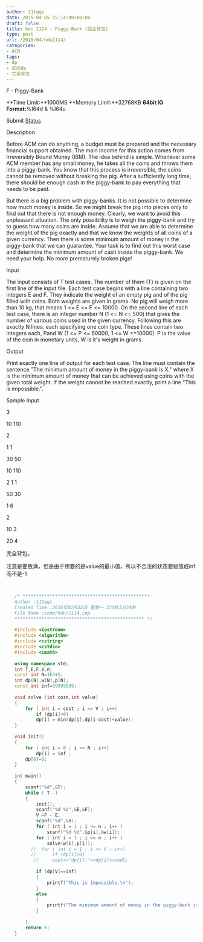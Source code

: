 ```yaml
---
author: 111qqz
date: 2015-04-05 15:14:00+00:00
draft: false
title: hdu 1114 - Piggy-Bank (完全背包)
type: post
url: /2015/04/hdu1114/
categories:
- ACM
tags:
- dp
- 区间dp
- 完全背包
---
```





F - Piggy-Bank


**Time Limit:**1000MS **Memory Limit:**32768KB **64bit IO Format:**%I64d & %I64u


Submit [Status](http://acm.hust.edu.cn/vjudge/contest/view.action?cid=73774#status//F/0)













Description







Before ACM can do anything, a budget must be prepared and the necessary financial support obtained. The main income for this action comes from Irreversibly Bound Money (IBM). The idea behind is simple. Whenever some ACM member has any small money, he takes all the coins and throws them into a piggy-bank. You know that this process is irreversible, the coins cannot be removed without breaking the pig. After a sufficiently long time, there should be enough cash in the piggy-bank to pay everything that needs to be paid.   
  
But there is a big problem with piggy-banks. It is not possible to determine how much money is inside. So we might break the pig into pieces only to find out that there is not enough money. Clearly, we want to avoid this unpleasant situation. The only possibility is to weigh the piggy-bank and try to guess how many coins are inside. Assume that we are able to determine the weight of the pig exactly and that we know the weights of all coins of a given currency. Then there is some minimum amount of money in the piggy-bank that we can guarantee. Your task is to find out this worst case and determine the minimum amount of cash inside the piggy-bank. We need your help. No more prematurely broken pigs!


















Input







The input consists of T test cases. The number of them (T) is given on the first line of the input file. Each test case begins with a line containing two integers E and F. They indicate the weight of an empty pig and of the pig filled with coins. Both weights are given in grams. No pig will weigh more than 10 kg, that means 1 <= E <= F <= 10000. On the second line of each test case, there is an integer number N (1 <= N <= 500) that gives the number of various coins used in the given currency. Following this are exactly N lines, each specifying one coin type. These lines contain two integers each, Pand W (1 <= P <= 50000, 1 <= W <=10000). P is the value of the coin in monetary units, W is it's weight in grams.


















Output







Print exactly one line of output for each test case. The line must contain the sentence "The minimum amount of money in the piggy-bank is X." where X is the minimum amount of money that can be achieved using coins with the given total weight. If the weight cannot be reached exactly, print a line "This is impossible.".


















Sample Input










3





10 110





2





1 1




30 50




10 110




2
1 1




50 30





1 6





2





10 3





20 4




















完全背包。




注意是要放满，但是由于想要的是value的最小值，所以不合法的状态要赋值成inf而不是-1





 ```c++

    
    /* ***********************************************
    Author :111qqz
    Created Time :2016年02月22日 星期一 23时13分34秒
    File Name :code/hdu/1114.cpp
    ************************************************ */
    
    #include <iostream>
    #include <algorithm>
    #include <cstring>
    #include <cstdio>
    #include <cmath>
    
    using namespace std;
    int T,E,F,V,n;
    const int N=1E4+5;
    int dp[N],w[N],p[N];
    const int inf=99999999;
    
    void solve (int cost,int value)
    {
        for ( int i = cost ; i <= V ; i++)
            if (dp[i]>0)
            dp[i] = min(dp[i],dp[i-cost]+value);
    }
    
    void init()
    {
        for ( int i = 0 ; i <= N ; i++)
            dp[i] = inf ;
        dp[0]=0;
    }
    
    int main()
    {
        scanf("%d",&T);
        while ( T--)
        {
            init();
            scanf("%d %d",&E,&F);
            V =F - E;
            scanf("%d",&n);
            for ( int i = 1 ; i <= n ; i++ )
                scanf("%d %d",&p[i],&w[i]);
            for ( int i = 1 ; i <= n ; i++ )
                solve(w[i],p[i]);
          //  for ( int i = 1 ; i <= V ; i++)
          //      if (dp[i]>0)
           //     cout<<"dp[i]:"<<dp[i]<<endl;
    
            if (dp[V]==inf)
            {
                printf("This is impossible.\n");
            }
            else
            {
                printf("The minimum amount of money in the piggy-bank is %d.\n",dp[V]);
            }
    
        }
        return 0;
    }



```
